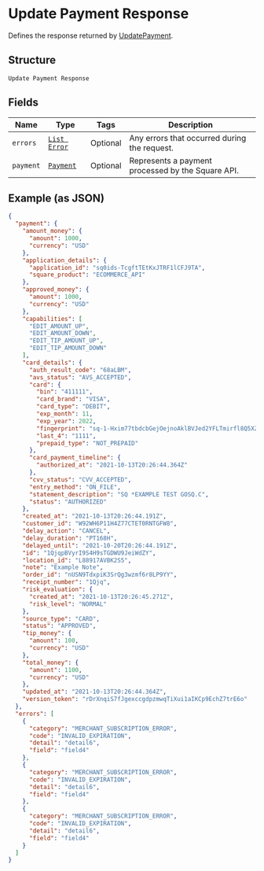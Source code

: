 
# Update Payment Response

Defines the response returned by
[UpdatePayment](../../doc/api/payments.md#update-payment).

## Structure

`Update Payment Response`

## Fields

| Name | Type | Tags | Description |
|  --- | --- | --- | --- |
| `errors` | [`List Error`](../../doc/models/error.md) | Optional | Any errors that occurred during the request. |
| `payment` | [`Payment`](../../doc/models/payment.md) | Optional | Represents a payment processed by the Square API. |

## Example (as JSON)

```json
{
  "payment": {
    "amount_money": {
      "amount": 1000,
      "currency": "USD"
    },
    "application_details": {
      "application_id": "sq0ids-TcgftTEtKxJTRF1lCFJ9TA",
      "square_product": "ECOMMERCE_API"
    },
    "approved_money": {
      "amount": 1000,
      "currency": "USD"
    },
    "capabilities": [
      "EDIT_AMOUNT_UP",
      "EDIT_AMOUNT_DOWN",
      "EDIT_TIP_AMOUNT_UP",
      "EDIT_TIP_AMOUNT_DOWN"
    ],
    "card_details": {
      "auth_result_code": "68aLBM",
      "avs_status": "AVS_ACCEPTED",
      "card": {
        "bin": "411111",
        "card_brand": "VISA",
        "card_type": "DEBIT",
        "exp_month": 11,
        "exp_year": 2022,
        "fingerprint": "sq-1-Hxim77tbdcbGejOejnoAklBVJed2YFLTmirfl8Q5XZzObTc8qY_U8RkwzoNL8dCEcQ",
        "last_4": "1111",
        "prepaid_type": "NOT_PREPAID"
      },
      "card_payment_timeline": {
        "authorized_at": "2021-10-13T20:26:44.364Z"
      },
      "cvv_status": "CVV_ACCEPTED",
      "entry_method": "ON_FILE",
      "statement_description": "SQ *EXAMPLE TEST GOSQ.C",
      "status": "AUTHORIZED"
    },
    "created_at": "2021-10-13T20:26:44.191Z",
    "customer_id": "W92WH6P11H4Z77CTET0RNTGFW8",
    "delay_action": "CANCEL",
    "delay_duration": "PT168H",
    "delayed_until": "2021-10-20T20:26:44.191Z",
    "id": "1QjqpBVyrI9S4H9sTGDWU9JeiWdZY",
    "location_id": "L88917AVBK2S5",
    "note": "Example Note",
    "order_id": "nUSN9TdxpiK3SrQg3wzmf6r8LP9YY",
    "receipt_number": "1Qjq",
    "risk_evaluation": {
      "created_at": "2021-10-13T20:26:45.271Z",
      "risk_level": "NORMAL"
    },
    "source_type": "CARD",
    "status": "APPROVED",
    "tip_money": {
      "amount": 100,
      "currency": "USD"
    },
    "total_money": {
      "amount": 1100,
      "currency": "USD"
    },
    "updated_at": "2021-10-13T20:26:44.364Z",
    "version_token": "rDrXnqiS7fJgexccgdpzmwqTiXui1aIKCp9EchZ7trE6o"
  },
  "errors": [
    {
      "category": "MERCHANT_SUBSCRIPTION_ERROR",
      "code": "INVALID_EXPIRATION",
      "detail": "detail6",
      "field": "field4"
    },
    {
      "category": "MERCHANT_SUBSCRIPTION_ERROR",
      "code": "INVALID_EXPIRATION",
      "detail": "detail6",
      "field": "field4"
    },
    {
      "category": "MERCHANT_SUBSCRIPTION_ERROR",
      "code": "INVALID_EXPIRATION",
      "detail": "detail6",
      "field": "field4"
    }
  ]
}
```


